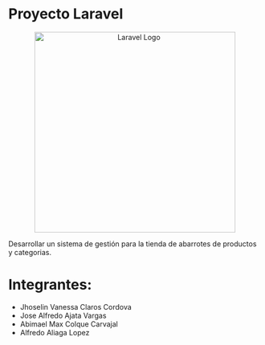 # Proyecto Laravel

<p align="center"><a href="https://laravel.com" target="_blank"><img src="https://raw.githubusercontent.com/laravel/art/master/logo-lockup/5%20SVG/2%20CMYK/1%20Full%20Color/laravel-logolockup-cmyk-red.svg" width="400" alt="Laravel Logo"></a></p>

Desarrollar un sistema de gestión para la tienda de abarrotes de productos y categorias.
# Integrantes: 
- Jhoselin Vanessa Claros Cordova
- Jose Alfredo Ajata Vargas
- Abimael Max Colque Carvajal
- Alfredo Aliaga Lopez
